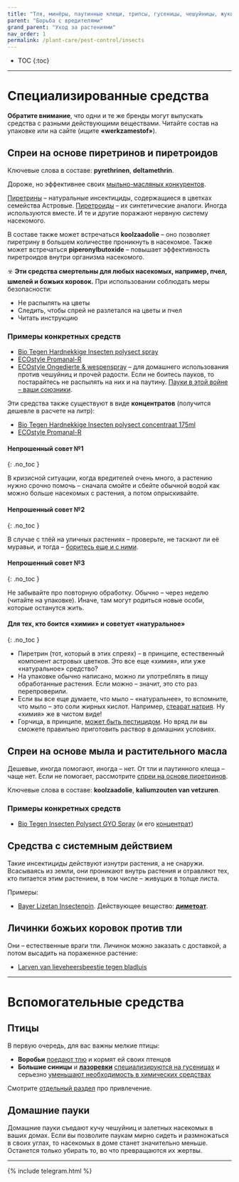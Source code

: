 ```yaml
---
title: "Тля, минёры, паутинные клещи, трипсы, гусеницы, чешуйницы, жуки"
parent: "Борьба с вредителями"
grand_parent: "Уход за растениями"
nav_order: 1
permalink: /plant-care/pest-control/insects
---
```


- TOC
{:toc}

---

# Специализированные средства

**Обратите внимание**, что одни и те же бренды могут выпускать средства с разными действующими веществами. Читайте состав на упаковке или на сайте (ищите **«werkzamestof»**).

## Спреи на основе пиретринов и пиретроидов
<a name="heading-pyrethrinen-sprays"></a>

Ключевые слова в составе: **pyrethrinen**, **deltamethrin**.

Дороже, но эффективнее своих [мыльно-масляных конкурентов](#heading-soap-sprays).

[Пиретрины](https://ru.wikipedia.org/wiki/%D0%9F%D0%B8%D1%80%D0%B5%D1%82%D1%80%D0%B8%D0%BD%D1%8B) – натуральные инсектициды, содержащиеся в цветках семейства Астровые. [Пиретроиды](https://ru.wikipedia.org/wiki/%D0%9F%D0%B8%D1%80%D0%B5%D1%82%D1%80%D0%BE%D0%B8%D0%B4%D1%8B) – их синтетические аналоги. Иногда используются вместе. И те и другие поражают нервную систему насекомого.

В составе также может встречаться **koolzaadolie** – оно позволяет пиретрину в большем количестве проникнуть в насекомое. Также может встречаться **piperonylbutoxide** – повышает эффективность пиретроидов внутри организма насекомого.

☣️ **Эти средства смертельны для любых насекомых, например, пчел, шмелей и божьих коровок.** При использовании соблюдать меры безопасности:

- Не распылять на цветы
- Следить, чтобы спрей не разлетался на цветы и пчел
- Читать инструкцию

### Примеры конкретных средств

- [Bio Tegen Hardnekkige Insecten polysect spray](https://www.pokon.nl/producten/item/pokon-tegen-hardnekkige-insecten-polysect-spray-bio/)
- [ECOstyle Promanal-R](https://ecostyle.nl/product/promanal-r-gebruiksklaar-500-ml?size=500-ml)
- [ECOstyle Ongedierte & wespenspray](https://www.ecostyle.nl/c/problemen-en-plagen/ongedierte-wespenspray) – для домашнего использования против чешуйниц и прочей радости. Если не боитесь пауков, то постарайтесь не распылять на них и на паутину. [Пауки в этой войне – ваши союзники](#heading-house-spiders).

Эти средства также существуют в виде **концентратов** (получится дешевле в расчете на литр):
- [Bio Tegen Hardnekkige Insecten polysect concentraat 175ml](https://www.pokon.nl/producten/item/pokon-tegen-hardnekkige-insecten-polysect-concentraat-bio/)
- [ECOstyle Promanal-R](https://ecostyle.nl/product/promanal?size=50-ml)

#### Непрошенный совет №1
{: .no_toc }

В кризисной ситуации, когда вредителей очень много, а растению нужно срочно помочь – сначала смойте и сбейте обычной водой как можно больше насекомых с растения, а потом опрыскивайте.

#### Непрошенный совет №2
{: .no_toc }

В случае с тлёй на уличных растениях – проверьте, не таскают ли её муравьи, и тогда – [боритесь еще и с ними](/plant-care/pest-control/ants).

#### Непрошенный совет №3
{: .no_toc }

Не забывайте про повторную обработку. Обычно – через неделю (читайте на упаковке). Иначе, там могут родиться новые особи, которые останутся жить.

#### Для тех, кто боится «химии» и советует «натуральное»
{: .no_toc }

* Пиретрин (тот, который в этих спреях) – в принципе, естественный компонент астровых цветков. Это все еще «химия», или уже «натуральное» средство?
* На упаковке обычно написано, можно ли употреблять в пищу обработанные растения. Если можно – значит, это сто раз перепроверили.
* Если вы все еще думаете, что мыло – «натуральнее», то вспомните, что мыло – это соли жирных кислот. Например, [стеарат натрия](https://ru.wikipedia.org/wiki/%D0%A1%D1%82%D0%B5%D0%B0%D1%80%D0%B0%D1%82_%D0%BD%D0%B0%D1%82%D1%80%D0%B8%D1%8F). Ну «химия» же в чистом виде!
* Горчица, в принципе, [может быть пестицидом](https://journals.pan.pl/Content/103667/PDF/2_RC2_JPPR_58_2_056_Konecka.pdf). Но вряд ли вы сможете правильно приготовить раствор в домашних условиях.

## Спреи на основе мыла и растительного масла
<a name="heading-soap-sprays"></a>

Дешевые, иногда помогают, иногда – нет. От тли и паутинного клеща – чаще нет. Если не помогает, рассмотрите [спреи на основе пиретринов](#heading-pyrethrinen-sprays).

Ключевые слова в составе: **koolzaadolie**, **kaliumzouten van vetzuren**.

### Примеры конкретных средств

- [Bio Tegen Insecten Polysect GYO Spray](https://www.pokon.nl/producten/item/pokon-tegen-insecten-spray-bio-800ml/) (и его [концентрат](https://www.pokon.nl/producten/item/pokon-tegen-insecten-concentraat-bio-200ml/))

## Средства с системным действием

Такие инсектициды действуют изнутри растения, а не снаружи. Всасываясь из земли, они проникают внутрь растения и отравляют тех, кто питается этим растением, в том числе – живущих в толще листа.

Примеры:

- [Bayer Lizetan Insectenpin](https://www.bol.com/nl/nl/p/bayer-lizetan-insectenpin-1st/9200000066373089/). Действующее вещество: **[диметоат](https://ru.wikipedia.org/wiki/%D0%94%D0%B8%D0%BC%D0%B5%D1%82%D0%BE%D0%B0%D1%82)**.

## Личинки божьих коровок против тли

Они – естественные враги тли. Личинок можно заказать с доставкой, а потом высадить на пораженное растение:

- [Larven van lieveheersbeestje tegen bladluis](https://www.roodmetzwartestippen.nl/50-larven-van-lieveheersbeestje-tegen-bladluis.html)

---

# Вспомогательные средства

## Птицы

В первую очередь, для вас важны мелкие птицы:

- **Воробьи** [поедают тлю](https://www.horta.org/nl/tips-and-tricks/tuinvogels-helpen-je-insecten-te-bestrijden) и кормят ей своих птенцов
- **Большие синицы** и **[лазоревки](https://ru.wikipedia.org/wiki/%D0%9E%D0%B1%D1%8B%D0%BA%D0%BD%D0%BE%D0%B2%D0%B5%D0%BD%D0%BD%D0%B0%D1%8F_%D0%BB%D0%B0%D0%B7%D0%BE%D1%80%D0%B5%D0%B2%D0%BA%D0%B0)** [специализируются на гусеницах](https://www.vogelbescherming.nl/beleefdelente/blog/lezen/rupsje-nooitgenoeg) и серьезно [уменьшают необходимость в химических средствах](https://www.ncbi.nlm.nih.gov/pmc/articles/PMC1784073/)

Смотрите [отдельный раздел](/attracting-animals/birds) про привлечение.

## Домашние пауки
<a name="heading-house-spiders"></a>

Домашние пауки съедают кучу чешуйниц и залетных насекомых в ваших домах. Если вы позволите паукам мирно сидеть и размножаться в своих углах, то насекомых в доме станет значительно меньше. Останется только убирать то, во что превращаются их жертвы.

---

{% include telegram.html %}

